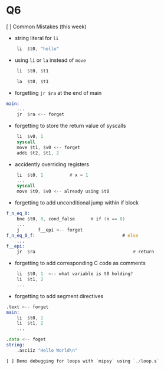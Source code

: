 Q6
==========================================

[ ] Common Mistakes (this week)

- string literal for `li`
```asm
	li	$t0, "hello" 
```

- using `li` or `la` instead of `move`
```asm
	li	$t0, $t1
```
```asm
	la	$t0, $t1
```

- forgetting `jr $ra` at the end of main
```asm
main:
	...
	jr	$ra <-- forget
```

- forgetting to store the return value of syscalls
```asm
	li	$v0, 1
	syscall
	move $t1, $v0 <-- forget
	addi $t2, $t1, 2
```

- accidently overriding registers
```asm
	li	$t0, 1			# x = 1
	...
	syscall
	move $t0, $v0 <-- already using $t0
```

- forgetting to add unconditional jump within if block
```asm
f_n_eq_0:
	bne $t0, 0, cond_false		# if (n == 0)
	...
	j		f__epi <-- forget
f_n_eq_0_f:									# else
	...
f__epi:
	jr	$ra										# return
```

- forgetting to add corresponding C code as comments
```asm
	li	$t0, 1	<-- what variable is t0 holding?
	li	$t1, 2
	...
```

- forgetting to add segment directives
```asm
.text <-- forget
main:
	li	$t0, 1
	li	$t1, 2
	...

.data <-- foget
string:
	.asciiz "Hello World\n"

[ ] Demo debugging for loops with `mipsy` using `./loop.s`
